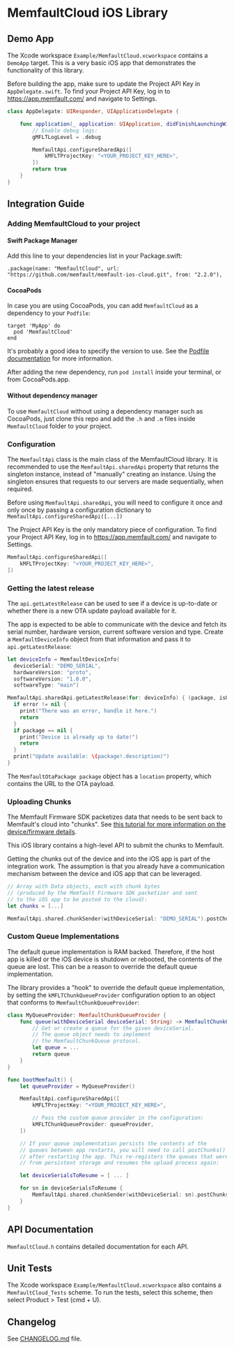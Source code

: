# MemfaultCloud iOS Library

## Demo App

The Xcode workspace `Example/MemfaultCloud.xcworkspace` contains a `DemoApp`
target. This is a very basic iOS app that demonstrates the functionality of this
library.

Before building the app, make sure to update the Project API Key in
`AppDelegate.swift`. To find your Project API Key, log in to
https://app.memfault.com/ and navigate to Settings.

```swift
class AppDelegate: UIResponder, UIApplicationDelegate {

    func application(_ application: UIApplication, didFinishLaunchingWithOptions launchOptions: [UIApplication.LaunchOptionsKey: Any]?) -> Bool {
        // Enable debug logs:
        gMFLTLogLevel = .debug

        MemfaultApi.configureSharedApi([
            kMFLTProjectKey: "<YOUR_PROJECT_KEY_HERE>",
        ])
        return true
    }
}
```

## Integration Guide

### Adding MemfaultCloud to your project

#### Swift Package Manager

Add this line to your dependencies list in your Package.swift:

```
.package(name: "MemfaultCloud", url: "https://github.com/memfault/memfault-ios-cloud.git", from: "2.2.0"),
```

#### CocoaPods

In case you are using CocoaPods, you can add `MemfaultCloud` as a dependency to
your `Podfile`:

```
target 'MyApp' do
  pod 'MemfaultCloud'
end
```

It's probably a good idea to specify the version to use. See the [Podfile
documentation] for more information.

After adding the new dependency, run `pod install` inside your terminal, or from
CocoaPods.app.

#### Without dependency manager

To use `MemfaultCloud` without using a dependency manager such as CocoaPods,
just clone this repo and add the `.h` and `.m` files inside `MemfaultCloud`
folder to your project.

### Configuration

The `MemfaultApi` class is the main class of the MemfaultCloud library. It is
recommended to use the `MemfaultApi.sharedApi` property that returns the
singleton instance, instead of "manually" creating an instance. Using the
singleton ensures that requests to our servers are made sequentially, when
required.

Before using `MemfaultApi.sharedApi`, you will need to configure it once and
only once by passing a configuration dictionary to
`MemfaultApi.configureSharedApi([...])`

The Project API Key is the only mandatory piece of configuration. To find your
Project API Key, log in to https://app.memfault.com/ and navigate to Settings.

```swift
MemfaultApi.configureSharedApi([
    kMFLTProjectKey: "<YOUR_PROJECT_KEY_HERE>",
])
```

### Getting the latest release

The `api.getLatestRelease` can be used to see if a device is up-to-date or
whether there is a new OTA update payload available for it.

The app is expected to be able to communicate with the device and fetch its
serial number, hardware version, current software version and type. Create a
`MemfaultDeviceInfo` object from that information and pass it to
`api.getLatestRelease`:

```swift
let deviceInfo = MemfaultDeviceInfo(
  deviceSerial: "DEMO_SERIAL",
  hardwareVersion: "proto",
  softwareVersion: "1.0.0",
  softwareType: "main")

MemfaultApi.sharedApi.getLatestRelease(for: deviceInfo) { (package, isUpToDate, error) in
  if error != nil {
    print("There was an error, handle it here.")
    return
  }
  if package == nil {
    print("Device is already up to date!")
    return
  }
  print("Update available: \(package!.description)")
}
```

The `MemfaultOtaPackage package` object has a `location` property, which
contains the URL to the OTA payload.

### Uploading Chunks

The Memfault Firmware SDK packetizes data that needs to be sent back to
Memfault's cloud into "chunks". See
[this tutorial for more information on the device/firmware details](https://docs.memfault.com/docs/embedded/data-from-firmware-to-the-cloud).

This iOS library contains a high-level API to submit the chunks to Memfault.

Getting the chunks out of the device and into the iOS app is part of the
integration work. The assumption is that you already have a communication
mechanism between the device and iOS app that can be leveraged.

```swift
// Array with Data objects, each with chunk bytes
// (produced by the Memfault Firmware SDK packetizer and sent
// to the iOS app to be posted to the cloud):
let chunks = [...]

MemfaultApi.shared.chunkSender(withDeviceSerial: "DEMO_SERIAL").postChunks(chunks)
```

### Custom Queue Implementations

The default queue implementation is RAM backed. Therefore, if the host app is
killed or the iOS device is shutdown or rebooted, the contents of the queue are
lost. This can be a reason to override the default queue implementation.

The library provides a "hook" to override the default queue implementation, by
setting the `kMFLTChunkQueueProvider` configuration option to an object that
conforms to `MemfaultChunkQueueProvider`:

```swift
class MyQueueProvider: MemfaultChunkQueueProvider {
    func queue(withDeviceSerial deviceSerial: String) -> MemfaultChunkQueue {
        // Get or create a queue for the given deviceSerial.
        // The queue object needs to implement
        // the MemfaultChunkQueue protocol.
        let queue = ...
        return queue
    }
}

func bootMemfault() {
    let queueProvider = MyQueueProvider()

    MemfaultApi.configureSharedApi([
        kMFLTProjectKey: "<YOUR_PROJECT_KEY_HERE>",

        // Pass the custom queue provider in the configuration:
        kMFLTChunkQueueProvider: queueProvider,
    ])

    // If your queue implementation persists the contents of the
    // queues between app restarts, you will need to call postChunks()
    // after restarting the app. This re-registers the queues that were loaded
    // from persistent storage and resumes the upload process again:

    let deviceSerialsToResume = [ ... ]

    for sn in deviceSerialsToResume {
        MemfaultApi.shared.chunkSender(withDeviceSerial: sn).postChunks()
    }
}
```

## API Documentation

`MemfaultCloud.h` contains detailed documentation for each API.

## Unit Tests

The Xcode workspace `Example/MemfaultCloud.xcworkspace` also contains a
`MemfaultCloud_Tests` scheme. To run the tests, select this scheme, then select
Product > Test (cmd + U).

## Changelog

See [CHANGELOG.md] file.

[changelog.md]: CHANGELOG.md
[podfile documentation]: https://guides.cocoapods.org/syntax/podfile.html#pod
